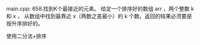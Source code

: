 main.cpp:
658.找到K个最接近的元素。
给定一个排序好的数组 arr ，两个整数 k 和 x ，
从数组中找到最靠近 x（两数之差最小）的 k 个数。返回的结果必须要是按升序排好的。

使用二分法+排序

